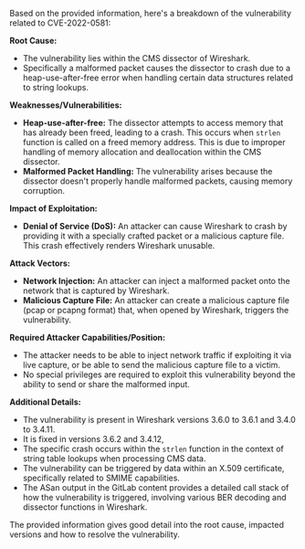 Based on the provided information, here's a breakdown of the vulnerability related to CVE-2022-0581:

**Root Cause:**

- The vulnerability lies within the CMS dissector of Wireshark.
- Specifically a malformed packet causes the dissector to crash due to a heap-use-after-free error when handling certain data structures related to string lookups.

**Weaknesses/Vulnerabilities:**

- **Heap-use-after-free:** The dissector attempts to access memory that has already been freed, leading to a crash. This occurs when `strlen` function is called on a freed memory address. This is due to improper handling of memory allocation and deallocation within the CMS dissector.
- **Malformed Packet Handling:** The vulnerability arises because the dissector doesn't properly handle malformed packets, causing memory corruption.

**Impact of Exploitation:**

- **Denial of Service (DoS):** An attacker can cause Wireshark to crash by providing it with a specially crafted packet or a malicious capture file. This crash effectively renders Wireshark unusable.

**Attack Vectors:**

- **Network Injection:** An attacker can inject a malformed packet onto the network that is captured by Wireshark.
- **Malicious Capture File:** An attacker can create a malicious capture file (pcap or pcapng format) that, when opened by Wireshark, triggers the vulnerability.

**Required Attacker Capabilities/Position:**

- The attacker needs to be able to inject network traffic if exploiting it via live capture, or be able to send the malicious capture file to a victim.
- No special privileges are required to exploit this vulnerability beyond the ability to send or share the malformed input.

**Additional Details:**

- The vulnerability is present in Wireshark versions 3.6.0 to 3.6.1 and 3.4.0 to 3.4.11.
- It is fixed in versions 3.6.2 and 3.4.12,
- The specific crash occurs within the `strlen` function in the context of string table lookups when processing CMS data.
- The vulnerability can be triggered by data within an X.509 certificate, specifically related to SMIME capabilities.
- The ASan output in the GitLab content provides a detailed call stack of how the vulnerability is triggered, involving various BER decoding and dissector functions in Wireshark.

The provided information gives good detail into the root cause, impacted versions and how to resolve the vulnerability.